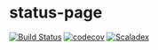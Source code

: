 # status-page
[![Build Status](https://travis-ci.org/fthomas/status-page.svg?branch=master)](https://travis-ci.org/fthomas/status-page)
[![codecov](https://codecov.io/gh/fthomas/status-page/branch/master/graph/badge.svg)](https://codecov.io/gh/fthomas/status-page)
[![Scaladex](https://index.scala-lang.org/fthomas/status-page/latest.svg?color=blue)](https://index.scala-lang.org/fthomas/status-page)
